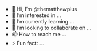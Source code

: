 - 👋 Hi, I’m @thematthewplus
- 👀 I’m interested in ...
- 🌱 I’m currently learning ...
- 💞️ I’m looking to collaborate on ...
- 📫 How to reach me ...
- ⚡ Fun fact: ...

<!---
thematthewplus/thematthewplus is a ✨ special ✨ repository because its `README.md` (this file) appears on your GitHub profile.
You can click the Preview link to take a look at your changes.
--->
